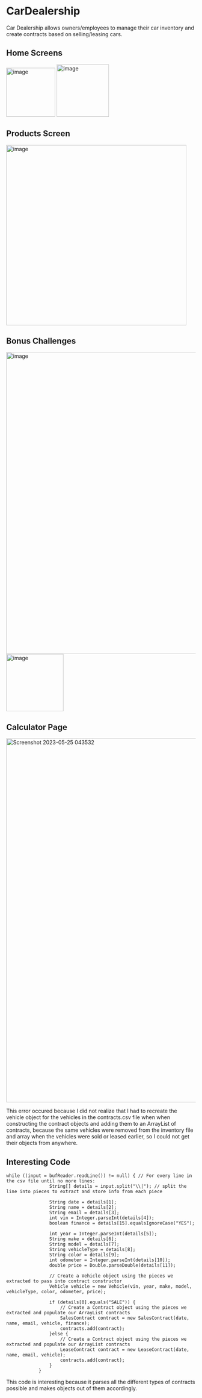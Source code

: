 # CarDealership

Car Dealership allows owners/employees to manage their car inventory and create contracts based on selling/leasing cars.

## Home Screens

<img width="130" alt="image" src="https://github.com/CristiSavca/CarDealership/assets/58373811/a40d28e4-5050-4529-985e-5a8abcecd7c2">

<img width="139" alt="image" src="https://github.com/CristiSavca/CarDealership/assets/58373811/b1eaf567-0af9-4aef-a440-228e45535835">

## Products Screen

<img width="479" alt="image" src="https://github.com/CristiSavca/CarDealership/assets/58373811/7c0f162e-3959-4966-a38e-c297acc96d19">

## Bonus Challenges

<img width="802" alt="image" src="https://github.com/CristiSavca/CarDealership/assets/58373811/2a8b268f-9e07-44fd-a8fd-bb0d8ea483ac">

<img width="152" alt="image" src="https://github.com/CristiSavca/CarDealership/assets/58373811/14c2f7f7-6f20-4ac3-bac3-0ad18702381f">

## Calculator Page

<img width="967" alt="Screenshot 2023-05-25 043532" src="https://github.com/CristiSavca/CarDealership/assets/58373811/6323b4e7-e4cd-4dfa-ab75-7c78b91c0a21">

This error occured because I did not realize that I had to recreate the vehicle object for the vehicles in the contracts.csv file when when constructing the contract objects and adding them to an ArrayList of contracts, because the same vehicles were removed from the inventory file and array when the vehicles were sold or leased earlier, so I could not get their objects from anywhere.

## Interesting Code

```
while ((input = bufReader.readLine()) != null) { // For every line in the csv file until no more lines:
                String[] details = input.split("\\|"); // split the line into pieces to extract and store info from each piece

                String date = details[1];
                String name = details[2];
                String email = details[3];
                int vin = Integer.parseInt(details[4]);
                boolean finance = details[15].equalsIgnoreCase("YES");

                int year = Integer.parseInt(details[5]);
                String make = details[6];
                String model = details[7];
                String vehicleType = details[8];
                String color = details[9];
                int odometer = Integer.parseInt(details[10]);
                double price = Double.parseDouble(details[11]);

                // Create a Vehicle object using the pieces we extracted to pass into contract constructor
                Vehicle vehicle = new Vehicle(vin, year, make, model, vehicleType, color, odometer, price);

                if (details[0].equals("SALE")) {
                    // Create a Contract object using the pieces we extracted and populate our ArrayList contracts
                    SalesContract contract = new SalesContract(date, name, email, vehicle, finance);
                    contracts.add(contract);
                }else {
                    // Create a Contract object using the pieces we extracted and populate our ArrayList contracts
                    LeaseContract contract = new LeaseContract(date, name, email, vehicle);
                    contracts.add(contract);
                }
            }
```

This code is interesting because it parses all the different types of contracts possible and makes objects out of them accordingly.
